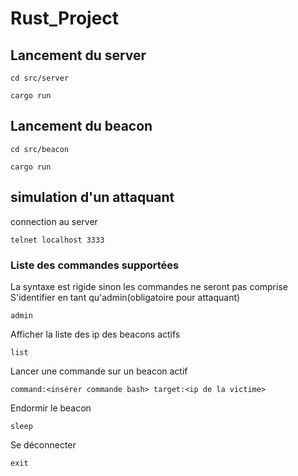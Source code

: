 # Rust_Project

## Lancement du server
```
cd src/server
```
```
cargo run
```
## Lancement du beacon

```
cd src/beacon
```
```
cargo run
```
## simulation d'un attaquant
connection au server
```
telnet localhost 3333
```
### Liste des commandes supportées
La syntaxe est rigide sinon les commandes ne seront pas comprise
S'identifier en tant qu'admin(obligatoire pour attaquant)
```
admin
```
Afficher la liste des ip des beacons actifs
```
list
```
Lancer une commande sur un beacon actif
```
command:<insérer commande bash> target:<ip de la victime>
```
Endormir le beacon
```
sleep
```
Se déconnecter
```
exit
```
